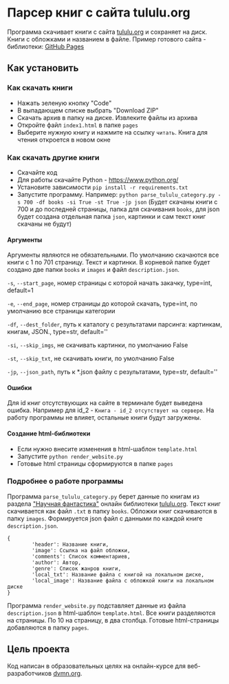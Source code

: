 # Парсер книг с сайта tululu.org

Программа скачивает книги с сайта [tululu.org](https://tululu.org/ "tululu.org") и сохраняет на диск. Книги с обложками и названием в файле.
Пример готового сайта - библиотеки: [GitHub Pages](https://lobanab.github.io/OnlineLibrary/pages/index1.html "Пример")

## Как установить

### Как скачать книги

- Нажать зеленую кнопку "Code"
- В выпадающем списке выбрать "Download ZIP"
- Скачать архив в папку на диске. Извлеките файлы из архива
- Откройте файл `index1.html` в папке `pages`
- Выберите нужную книгу и нажмите на ссылку `читать`. Книга для чтения откроется в новом окне

### Как скачать другие книги

- Скачайте код
- Для работы скачайте Python - https://www.python.org/
- Установите зависимости `pip install -r requirements.txt`
- Запустите программу. Например: `python parse_tululu_category.py -s 700 -df books -si True -st True -jp json` (Будет скачаны книги с 700 и до последней страницы, папка для скачивания `books`, для json будет создана отдельная папка `json`, картинки и сам текст книг скачаны не будут)

#### Аргументы

Аргументы являются не обязательными. По умолчанию скачаются все книги с 1 по 701 страницу. Текст и картинки. В корневой папке будет создано две папки `books` и `images` и файл `description.json`.

`-s`, `--start_page`, номер страницы с которой начать закачку, type=int, default=1

`-e`, `--end_page`, номер страницы до которой скачать, type=int, по умолчанию все страницы категории

`-df`, `--dest_folder`, путь к каталогу с результатами парсинга: картинкам, книгам, JSON., type=str, default=''

`-si`, `--skip_imgs`, не скачивать картинки, по умолчанию False

`-st`, `--skip_txt`, не скачивать книги, по умолчанию False

`-jp`, `--json_path`, путь к *.json файлу с результатами, type=str, default=''

#### Ошибки

Для id книг отсутствующих на сайте в терминале будет выведена ошибка. Например для id_2 - `Книга - id_2 отсутствует на сервере`.
На работу программы не влияет, остальные книги будут загружены.

#### Создание html-библиотеки

- Если нужно внесите изменения в html-шаблон `template.html`
- Запустите `python render_website.py`
- Готовые html страницы сформируются в папке `pages`

### Подробнее о работе программы

Программа `parse_tululu_category.py` берет данные по книгам из раздела ["Научная фантастика"](https://tululu.org/l55/1/ "Научная фантастика") онлайн библиотеки [tululu.org](https://tululu.org/ "tululu.org").
Текст книг скачивается как файл `.txt` в папку `books`.
Обложки книг скачиваются в папку `images`.
Формируется json файл с данными по каждой книге `description.json`.
```
{
        'header': Название книги,
        'image': Ссылка на файл обложки,
        'comments': Список комментариев,
        'author': Автор,
        'genre': Список жанров книги,
        'local_txt': Название файла с книгой на локальном диске,
        'local_image': Название файла с обложкой книги на локальном диске
}
```
Программа `render_website.py` подставляет данные из файла `description.json` в html-шаблон `template.html`.
Все книги разделяются на страницы. По 10 на страницу, в два столбца.
Готовые html-страницы добавляются в папку `pages`.

## Цель проекта

Код написан в образовательных целях на онлайн-курсе для веб-разработчиков [dvmn.org](https://dvmn.org/).